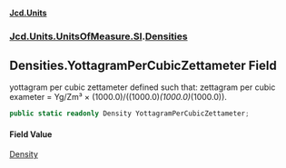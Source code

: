 #### [Jcd.Units](index.md 'index')
### [Jcd.Units.UnitsOfMeasure.SI](Jcd.Units.UnitsOfMeasure.SI.md 'Jcd.Units.UnitsOfMeasure.SI').[Densities](Densities.md 'Jcd.Units.UnitsOfMeasure.SI.Densities')

## Densities.YottagramPerCubicZettameter Field

yottagram per cubic zettameter defined such that: zettagram per cubic exameter = Yg/Zm³ × (1000.0)/((1000.0)*(1000.0)*(1000.0)).

```csharp
public static readonly Density YottagramPerCubicZettameter;
```

#### Field Value
[Density](Density.md 'Jcd.Units.UnitTypes.Density')